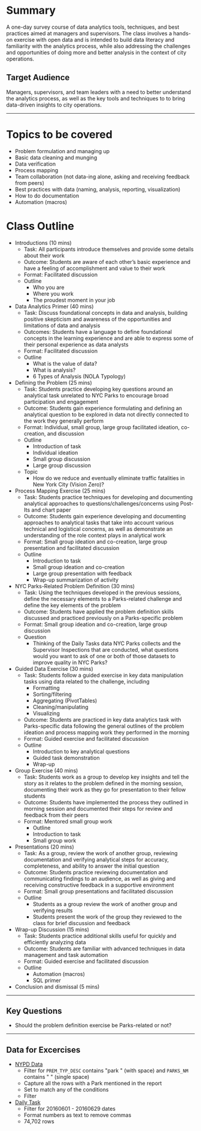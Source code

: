 # Summary
A one-day survey course of data analytics tools, techniques, and best practices aimed at managers and supervisors. The class involves a hands-on exercise with open data and is intended to build data literacy and familiarity with the analytics process, while also addressing the challenges and opportunities of doing more and better analysis in the context of city operations. 

<!-- ######  [back to top](#top) -->

<a id="target-audience"></a>
## Target Audience
Managers, supervisors, and team leaders with a need to better understand the analytics process, as well as the key tools and techniques to to bring data-driven insights to city operations.

- - -

# Topics to be covered
+ Problem formulation and managing up
+ Basic data cleaning and munging
+ Data verification
+ Process mapping
+ Team collaboration (not data-ing alone, asking and receiving feedback from peers)
+ Best practices with data (naming, analysis, reporting, visualization)
+ How to do documentation
+ Automation (macros)


# Class Outline
+ Introductions (10 mins)
	+ Task: All participants introduce themselves and provide some details about their work
	+ Outcome: Students are aware of each other’s basic experience and have a feeling of accomplishment and value to their work
	+ Format: Facilitated discussion
	+ Outline
		+ Who you are
		+ Where you work
		+ The proudest moment in your job
+ Data Analytics Primer (40 mins)
	+ Task: Discuss foundational concepts in data and analysis, building positive skepticism and awareness of the opportunities and limitations of data and analysis
	+ Outcomes: Students have a language to define foundational concepts in the learning experience and are able to express some of their personal experience as data analysts
	+ Format: Facilitated discussion
	+ Outline
		+ What is the value of data?
		+ What is analysis?
		+ 6 Types of Analysis (NOLA Typology)
+ Defining the Problem (25 mins)
	+ Task: Students practice developing key questions around an analytical task  unrelated to NYC Parks to encourage broad participation and engagement
	+ Outcome: Students gain experience formulating and defining an analytical question to be explored in data not directly connected to the work they generally perform
	+ Format: Individual, small group, large group facilitated ideation, co-creation, and discussion
	+ Outline
		+ Introduction of task
		+ Individual ideation
		+ Small group discussion
		+ Large group discussion
	+ Topic
		+ How do we reduce and eventually eliminate traffic fatalities in New York City (Vision Zero)?
+ Process Mapping Exercise (25 mins)
	+ Task: Students practice techniques for developing and documenting analytical approaches to questions/challenges/concerns using Post-Its and chart paper
	+ Outcome: Students gain experience developing and documenting approaches to analytical tasks that take into account various technical and logistical concerns, as well as demonstrate an understanding of the role context plays in analytical work
	+ Format: Small group ideation and co-creation, large group presentation and facilitated discussion
	+ Outline
		+ Introduction to task
		+ Small group ideation and co-creation
		+ Large group presentation with feedback
		+ Wrap-up summarization of activity
+ NYC Parks-Related Problem Definition (30 mins)
	+ Task: Using the techniques developed in the previous sessions, define the necessary elements to a Parks-related challenge and define the key elements of the problem
	+ Outcome: Students have applied the problem definition skills discussed and practiced previously on a Parks-specific problem
	+ Format: Small group ideation and co-creation, large group discussion
	+ Question
		+ Thinking of the Daily Tasks data NYC Parks collects and the Supervisor Inspections that are conducted, what questions would you want to ask of one or both of those datasets to improve quality in NYC Parks?
+ Guided Data Exercise (30 mins)
	+ Task: Students follow a guided exercise in key data manipulation tasks using data related to the challenge, including 
		+ Formatting
		+ Sorting/filtering
		+ Aggregating (PivotTables)
		+ Cleaning/manipulating
		+ Visualizing
	+ Outcome: Students are practiced in key data analytics task with Parks-specific data following the general outlines of the problem ideation and process mapping work they performed in the morning
	+ Format: Guided exercise and facilitated discussion
	+ Outline
		+ Introduction to key analytical questions
		+ Guided task demonstration
		+ Wrap-up
+ Group Exercise (40 mins)
	+ Task: Students work as a group to develop key insights and tell the story as it relates to the problem defined in the morning session, documenting their work as they go for presentation to their fellow students
	+ Outcome: Students have implemented the process they outlined in morning session and documented their steps for review and feedback from their peers
	+ Format: Mentored small group work
		+ Outline
		+ Introduction to task
		+ Small group work
+ Presentations (20 mins)
	+ Task: As a group, review the work of another group, reviewing documentation and verifying analytical steps for accuracy, completeness, and ability to answer the initial question
	+ Outcome: Students practice reviewing documentation and communicating findings to an audience, as well as giving and receiving constructive feedback in a supportive environment
	+ Format: Small group presentations and facilitated discussion
	+ Outline
		+ Students as a group review the work of another group and verifying results
		+ Students present the work of the group they reviewed to the class for brief discussion and feedback
+ Wrap-up Discussion (15 mins)
	+ Task: Students practice additional skills useful for quickly and efficiently analyzing data
	+ Outcome: Students are familiar with advanced techniques in data management and task automation
	+ Format: Guided exercise and facilitated discussion
	+ Outline
		+ Automation (macros)
		+ SQL primer
+ Conclusion and dismissal (5 mins)


- - - 

## Key Questions
+ Should the problem definition exercise be Parks-related or not?

- - -
## Data for Excercises
+ [NYPD Data](https://data.cityofnewyork.us/Public-Safety/NYPD-Complaint-Data-Current-YTD/5uac-w243/data)
	+ Filter for `PREM_TYP_DESC` contains "park " (with space) and `PARKS_NM` contains " " (single space)
	+ Capture all the rows with a Park mentioned in the report
	+ Set to match any of the conditions
	+ Filter 
+ [Daily Task](https://data.cityofnewyork.us/Environment/NYC-Parks-Daily-Tasks-Cleaning-Records-Fiscal-Year/kwte-dppd/data)
	+ Filter for 20160601 - 20160629 dates
	+ Format numbers as text to remove commas
	+ 74,702 rows

